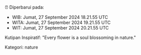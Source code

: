 ⏰ Diperbarui pada:
- WIB: Jumat, 27 September 2024 18.21.55 UTC
- WITA: Jumat, 27 September 2024 19.21.55 UTC
- WIT: Jumat, 27 September 2024 20.21.55 UTC

Kutipan Inspiratif:
"Every flower is a soul blossoming in nature."


Kategori: nature

